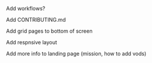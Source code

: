 Add workflows?

Add CONTRIBUTING.md

Add grid pages to bottom of screen

Add respnsive layout

Add more info to landing page (mission, how to add vods)

